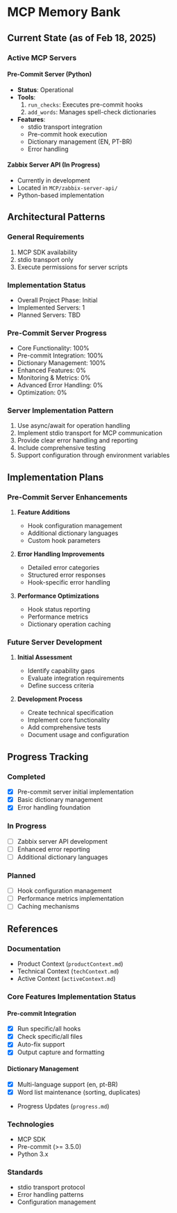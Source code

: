 # MCP Memory Bank

## Current State (as of Feb 18, 2025)

### Active MCP Servers

#### Pre-Commit Server (Python)
- **Status**: Operational
- **Tools**:
  1. `run_checks`: Executes pre-commit hooks
  2. `add_words`: Manages spell-check dictionaries
- **Features**:
  - stdio transport integration
  - Pre-commit hook execution
  - Dictionary management (EN, PT-BR)
  - Error handling

#### Zabbix Server API (In Progress)
- Currently in development
- Located in `MCP/zabbix-server-api/`
- Python-based implementation

## Architectural Patterns

### General Requirements
1. MCP SDK availability
2. stdio transport only
3. Execute permissions for server scripts

### Implementation Status
- Overall Project Phase: Initial
- Implemented Servers: 1
- Planned Servers: TBD

### Pre-Commit Server Progress
- Core Functionality: 100%
- Pre-commit Integration: 100%
- Dictionary Management: 100%
- Enhanced Features: 0%
- Monitoring & Metrics: 0%
- Advanced Error Handling: 0%
- Optimization: 0%

### Server Implementation Pattern
1. Use async/await for operation handling
2. Implement stdio transport for MCP communication
3. Provide clear error handling and reporting
4. Include comprehensive testing
5. Support configuration through environment variables

## Implementation Plans

### Pre-Commit Server Enhancements
1. **Feature Additions**
   - Hook configuration management
   - Additional dictionary languages
   - Custom hook parameters

2. **Error Handling Improvements**
   - Detailed error categories
   - Structured error responses
   - Hook-specific error handling

3. **Performance Optimizations**
   - Hook status reporting
   - Performance metrics
   - Dictionary operation caching

### Future Server Development
1. **Initial Assessment**
   - Identify capability gaps
   - Evaluate integration requirements
   - Define success criteria

2. **Development Process**
   - Create technical specification
   - Implement core functionality
   - Add comprehensive tests
   - Document usage and configuration

## Progress Tracking

### Completed
- [x] Pre-commit server initial implementation
- [x] Basic dictionary management
- [x] Error handling foundation

### In Progress
- [ ] Zabbix server API development
- [ ] Enhanced error reporting
- [ ] Additional dictionary languages

### Planned
- [ ] Hook configuration management
- [ ] Performance metrics implementation
- [ ] Caching mechanisms

## References

### Documentation
- Product Context (`productContext.md`)
- Technical Context (`techContext.md`)
- Active Context (`activeContext.md`)

### Core Features Implementation Status
#### Pre-commit Integration
- [x] Run specific/all hooks
- [x] Check specific/all files
- [x] Auto-fix support
- [x] Output capture and formatting

#### Dictionary Management
- [x] Multi-language support (en, pt-BR)
- [x] Word list maintenance (sorting, duplicates)
- Progress Updates (`progress.md`)

### Technologies
- MCP SDK
- Pre-commit (>= 3.5.0)
- Python 3.x

### Standards
- stdio transport protocol
- Error handling patterns
- Configuration management
